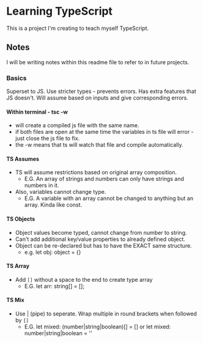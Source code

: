 # Learning TypeScript
This is a project I'm creating to teach myself TypeScript.
## Notes
I will be writing notes within this readme file to refer to in future projects.
### Basics
Superset to JS.
Use stricter types - prevents errors.
Has extra features that JS doesn't.
Will assume based on inputs and give corresponding errors.
#### Within terminal - tsc <filename> -w
 - will create a compiled js file with the same name.
 - if both files are open at the same time the variables in ts file will error - just close the js file to fix.
 - the -w means that ts will watch that file and compile automatically.
 #### TS Assumes
  - TS will assume restrictions based on original array composition.
     - E.G. An array of strings and numbers can only have strings and numbers in it.  
 - Also, variables cannot change type.
     - E.G. A variable with an array cannot be changed to anything but an array. Kinda like const.
#### TS Objects
 - Object values become typed, cannot change from number to string.
 - Can't add additional key/value properties to already defined object.
 - Object can be re-declared but has to have the EXACT same structure. 
   - e.g. let obj: object = {}
#### TS Array
 - Add `[]` without a space to the end to create type array
   - E.G. let arr: string[] = [];
#### TS Mix
 - Use | (pipe) to seperate. Wrap multiple in round brackets when followed by `[]`
    - E.G. let mixed: (number|string|boolean)[] = [] or let mixed: number|string|boolean = ''  